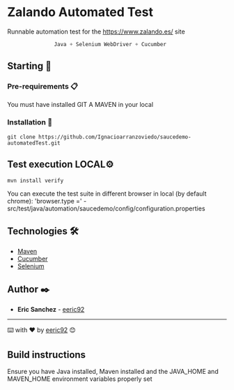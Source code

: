 # Zalando Automated Test
Runnable automation test for the https://www.zalando.es/ site

 ```S
                Java + Selenium WebDriver + Cucumber
```

## Starting 🚀
 ### Pre-requirements 📋
You must have installed GIT A MAVEN in your local

### Installation 🔧
```
git clone https://github.com/Ignacioarranzoviedo/saucedemo-automatedTest.git
```

## Test execution LOCAL⚙️
```
mvn install verify
```
You can execute the test suite in different browser in local (by default chrome): 'browser.type =' - src/test/java/automation/saucedemo/config/configuration.properties

## Technologies 🛠️

* [Maven](https://maven.apache.org/)
* [Cucumber](https://cucumber.io/)
* [Selenium](http://www.selenium.dev/)

## Author ✒️

* **Eric Sanchez** - [eeric92](sanceric92@gmail.com)


---
⌨️ with ❤️ by [eeric92](sanceric92@gmail.com) 😊

## Build instructions
Ensure you have Java installed, Maven installed and the JAVA_HOME and MAVEN_HOME environment variables properly set
